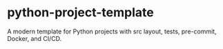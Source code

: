 # python-project-template
A modern template for Python projects with src layout, tests, pre-commit, Docker, and CI/CD.

